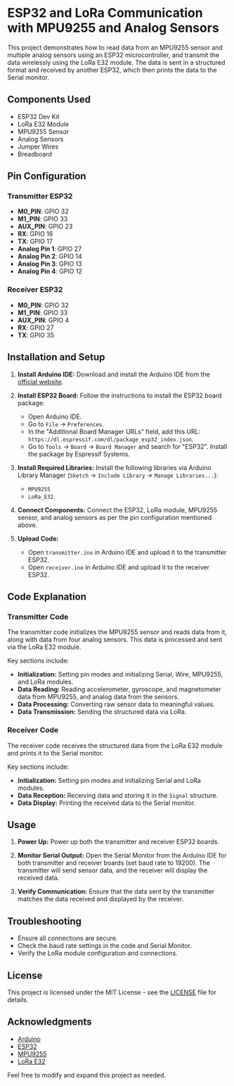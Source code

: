 # ESP32 and LoRa Communication with MPU9255 and Analog Sensors

This project demonstrates how to read data from an MPU9255 sensor and multiple analog sensors using an ESP32 microcontroller, and transmit the data wirelessly using the LoRa E32 module. The data is sent in a structured format and received by another ESP32, which then prints the data to the Serial monitor.

## Components Used

- ESP32 Dev Kit
- LoRa E32 Module
- MPU9255 Sensor
- Analog Sensors
- Jumper Wires
- Breadboard

## Pin Configuration

### Transmitter ESP32

- **M0_PIN**: GPIO 32
- **M1_PIN**: GPIO 33
- **AUX_PIN**: GPIO 23
- **RX**: GPIO 16
- **TX**: GPIO 17
- **Analog Pin 1**: GPIO 27
- **Analog Pin 2**: GPIO 14
- **Analog Pin 3**: GPIO 13
- **Analog Pin 4**: GPIO 12

### Receiver ESP32

- **M0_PIN**: GPIO 32
- **M1_PIN**: GPIO 33
- **AUX_PIN**: GPIO 4
- **RX**: GPIO 27
- **TX**: GPIO 35

## Installation and Setup

1. **Install Arduino IDE:**
   Download and install the Arduino IDE from the [official website](https://www.arduino.cc/en/software).

2. **Install ESP32 Board:**
   Follow the instructions to install the ESP32 board package:
   - Open Arduino IDE.
   - Go to `File` -> `Preferences`.
   - In the "Additional Board Manager URLs" field, add this URL: `https://dl.espressif.com/dl/package_esp32_index.json`.
   - Go to `Tools` -> `Board` -> `Board Manager` and search for "ESP32". Install the package by Espressif Systems.

3. **Install Required Libraries:**
   Install the following libraries via Arduino Library Manager (`Sketch` -> `Include Library` -> `Manage Libraries...`):
   - `MPU9255`
   - `LoRa_E32`

4. **Connect Components:**
   Connect the ESP32, LoRa module, MPU9255 sensor, and analog sensors as per the pin configuration mentioned above.

5. **Upload Code:**
   - Open `transmitter.ino` in Arduino IDE and upload it to the transmitter ESP32.
   - Open `receiver.ino` in Arduino IDE and upload it to the receiver ESP32.

## Code Explanation

### Transmitter Code

The transmitter code initializes the MPU9255 sensor and reads data from it, along with data from four analog sensors. This data is processed and sent via the LoRa E32 module.

Key sections include:
- **Initialization:** Setting pin modes and initializing Serial, Wire, MPU9255, and LoRa modules.
- **Data Reading:** Reading accelerometer, gyroscope, and magnetometer data from MPU9255, and analog data from the sensors.
- **Data Processing:** Converting raw sensor data to meaningful values.
- **Data Transmission:** Sending the structured data via LoRa.

### Receiver Code

The receiver code receives the structured data from the LoRa E32 module and prints it to the Serial monitor.

Key sections include:
- **Initialization:** Setting pin modes and initializing Serial and LoRa modules.
- **Data Reception:** Receiving data and storing it in the `Signal` structure.
- **Data Display:** Printing the received data to the Serial monitor.

## Usage

1. **Power Up:**
   Power up both the transmitter and receiver ESP32 boards.
   
2. **Monitor Serial Output:**
   Open the Serial Monitor from the Arduino IDE for both transmitter and receiver boards (set baud rate to 19200). The transmitter will send sensor data, and the receiver will display the received data.

3. **Verify Communication:**
   Ensure that the data sent by the transmitter matches the data received and displayed by the receiver.

## Troubleshooting

- Ensure all connections are secure.
- Check the baud rate settings in the code and Serial Monitor.
- Verify the LoRa module configuration and connections.

## License

This project is licensed under the MIT License - see the [LICENSE](LICENSE) file for details.

## Acknowledgments

- [Arduino](https://www.arduino.cc/)
- [ESP32](https://www.espressif.com/)
- [MPU9255](https://www.invensense.com/products/motion-tracking/9-axis/mpu-9255/)
- [LoRa E32](https://www.electrodragon.com/product/e32-ttl-100-lora-ttl-100mw-wireless-module/)

Feel free to modify and expand this project as needed.
